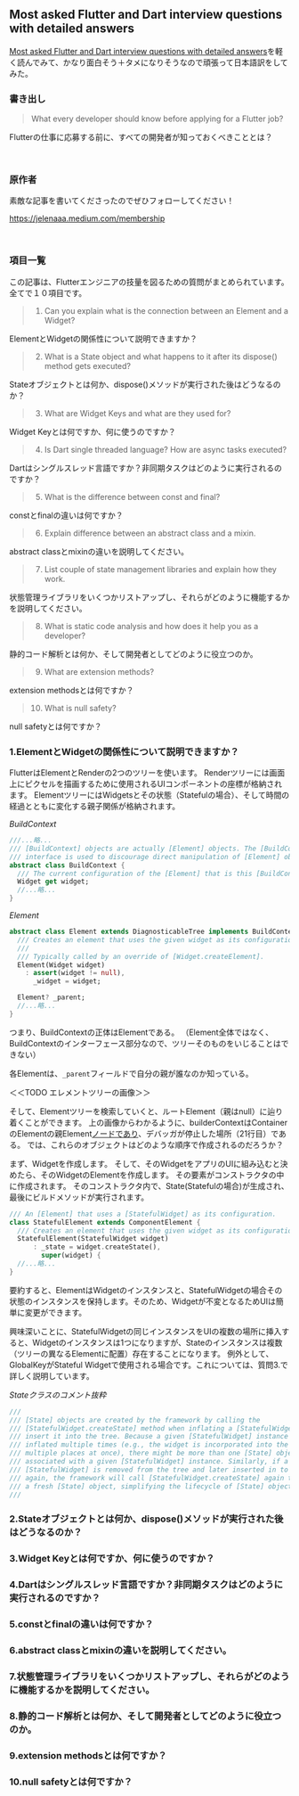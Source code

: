 ## Most asked Flutter and Dart interview questions with detailed answers
[Most asked Flutter and Dart interview questions with detailed answers](https://jelenaaa.medium.com/most-asked-flutter-and-dart-interview-questions-with-detailed-answers-89025bf69037#af3c)を軽く読んでみて、かなり面白そう＋タメになりそうなので頑張って日本語訳をしてみた。

### 書き出し
> What every developer should know before applying for a Flutter job?

Flutterの仕事に応募する前に、すべての開発者が知っておくべきこととは？

<br>

### 原作者
素敵な記事を書いてくださったのでぜひフォローしてください！

https://jelenaaa.medium.com/membership

<br>

### 項目一覧
この記事は、Flutterエンジニアの技量を図るための質問がまとめられています。全てで１０項目です。

> 1. Can you explain what is the connection between an Element and a Widget?

ElementとWidgetの関係性について説明できますか？

> 2. What is a State object and what happens to it after its dispose() method gets executed?

Stateオブジェクトとは何か、dispose()メソッドが実行された後はどうなるのか？

> 3. What are Widget Keys and what are they used for?

Widget Keyとは何ですか、何に使うのですか？

> 4. Is Dart single threaded language? How are async tasks executed?

Dartはシングルスレッド言語ですか？非同期タスクはどのように実行されるのですか？

> 5. What is the difference between const and final?

constとfinalの違いは何ですか？

> 6. Explain difference between an abstract class and a mixin.

abstract classとmixinの違いを説明してください。

> 7. List couple of state management libraries and explain how they work.

状態管理ライブラリをいくつかリストアップし、それらがどのように機能するかを説明してください。

> 8. What is static code analysis and how does it help you as a developer?

静的コード解析とは何か、そして開発者としてどのように役立つのか。

> 9. What are extension methods?

extension methodsとは何ですか？

> 10. What is null safety?

null safetyとは何ですか？

### 1.ElementとWidgetの関係性について説明できますか？
FlutterはElementとRenderの2つのツリーを使います。
Renderツリーには画面上にピクセルを描画するために使用されるUIコンポーネントの座標が格納されます。
ElementツリーにはWidgetsとその状態（Statefulの場合）、そして時間の経過とともに変化する親子関係が格納されます。

*BuildContext*

```dart
///...略...
/// [BuildContext] objects are actually [Element] objects. The [BuildContext]
/// interface is used to discourage direct manipulation of [Element] objects.
abstract class BuildContext {
  /// The current configuration of the [Element] that is this [BuildContext].
  Widget get widget;
  //...略...
}
```

*Element*

```dart
abstract class Element extends DiagnosticableTree implements BuildContext {
  /// Creates an element that uses the given widget as its configuration.
  ///
  /// Typically called by an override of [Widget.createElement].
  Element(Widget widget)
    : assert(widget != null),
      _widget = widget;

  Element? _parent;
  //...略... 
}
```
つまり、BuildContextの正体はElementである。
（Element全体ではなく、BuildContextのインターフェース部分なので、ツリーそのものをいじることはできない）

各Elementは、`_parent`フィールドで自分の親が誰なのか知っている。

＜＜TODO エレメントツリーの画像＞＞

そして、Elementツリーを検索していくと、ルートElement（親はnull）に辿り着くことができます。
上の画像からわかるように、builderContextはContainerのElementの親Element[ノードであり](https://wa3.i-3-i.info/word1300.html)、デバッガが停止した場所（21行目）である。
では、これらのオブジェクトはどのような順序で作成されるのだろうか？

まず、Widgetを作成します。
そして、そのWidgetをアプリのUIに組み込むと決めたら、そのWidgetのElementを作成します。
その要素がコンストラクタの中に作成されます。
そのコンストラクタ内で、State(Statefulの場合)が生成され、最後にビルドメソッドが実行されます。

```dart
/// An [Element] that uses a [StatefulWidget] as its configuration.
class StatefulElement extends ComponentElement {
  /// Creates an element that uses the given widget as its configuration.
  StatefulElement(StatefulWidget widget)
      : _state = widget.createState(),
        super(widget) {
  //...略...
}
```

要約すると、ElementはWidgetのインスタンスと、StatefulWidgetの場合その状態のインスタンスを保持します。そのため、Widgetが不変となるためUIは簡単に変更ができます。

興味深いことに、StatefulWidgetの同じインスタンスをUIの複数の場所に挿入すると、Widgetのインスタンスは1つになりますが、Stateのインスタンスは複数（ツリーの異なるElementに配置）存在することになります。
例外として、GlobalKeyがStateful Widgetで使用される場合です。これについては、質問3.で詳しく説明しています。

*Stateクラスのコメント抜粋*
```dart
///
/// [State] objects are created by the framework by calling the
/// [StatefulWidget.createState] method when inflating a [StatefulWidget] to
/// insert it into the tree. Because a given [StatefulWidget] instance can be
/// inflated multiple times (e.g., the widget is incorporated into the tree in
/// multiple places at once), there might be more than one [State] object
/// associated with a given [StatefulWidget] instance. Similarly, if a
/// [StatefulWidget] is removed from the tree and later inserted in to the tree
/// again, the framework will call [StatefulWidget.createState] again to create
/// a fresh [State] object, simplifying the lifecycle of [State] objects.
///
```

### 2.Stateオブジェクトとは何か、dispose()メソッドが実行された後はどうなるのか？
### 3.Widget Keyとは何ですか、何に使うのですか？
### 4.Dartはシングルスレッド言語ですか？非同期タスクはどのように実行されるのですか？
### 5.constとfinalの違いは何ですか？
### 6.abstract classとmixinの違いを説明してください。
### 7.状態管理ライブラリをいくつかリストアップし、それらがどのように機能するかを説明してください。
### 8.静的コード解析とは何か、そして開発者としてどのように役立つのか。
### 9.extension methodsとは何ですか？
### 10.null safetyとは何ですか？
